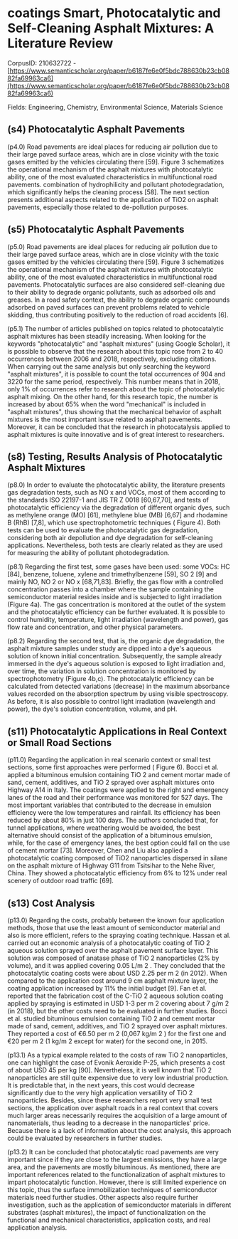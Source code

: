 # coatings Smart, Photocatalytic and Self-Cleaning Asphalt Mixtures: A Literature Review

CorpusID: 210632722 - [https://www.semanticscholar.org/paper/b6187fe6e0f5bdc788630b23cb0882fa69963ca6](https://www.semanticscholar.org/paper/b6187fe6e0f5bdc788630b23cb0882fa69963ca6)

Fields: Engineering, Chemistry, Environmental Science, Materials Science

## (s4) Photocatalytic Asphalt Pavements
(p4.0) Road pavements are ideal places for reducing air pollution due to their large paved surface areas, which are in close vicinity with the toxic gases emitted by the vehicles circulating there [59]. Figure 3 schematizes the operational mechanism of the asphalt mixtures with photocatalytic ability, one of the most evaluated characteristics in multifunctional road pavements. combination of hydrophilicity and pollutant photodegradation, which significantly helps the cleaning process [58]. The next section presents additional aspects related to the application of TiO2 on asphalt pavements, especially those related to de-pollution purposes.
## (s5) Photocatalytic Asphalt Pavements
(p5.0) Road pavements are ideal places for reducing air pollution due to their large paved surface areas, which are in close vicinity with the toxic gases emitted by the vehicles circulating there [59]. Figure 3 schematizes the operational mechanism of the asphalt mixtures with photocatalytic ability, one of the most evaluated characteristics in multifunctional road pavements. Photocatalytic surfaces are also considered self-cleaning due to their ability to degrade organic pollutants, such as adsorbed oils and greases. In a road safety context, the ability to degrade organic compounds adsorbed on paved surfaces can prevent problems related to vehicle skidding, thus contributing positively to the reduction of road accidents [6].

(p5.1) The number of articles published on topics related to photocatalytic asphalt mixtures has been steadily increasing. When looking for the keywords "photocatalytic" and "asphalt mixtures" (using Google Scholar), it is possible to observe that the research about this topic rose from 2 to 40 occurrences between 2006 and 2018, respectively, excluding citations. When carrying out the same analysis but only searching the keyword "asphalt mixtures", it is possible to count the total occurrences of 904 and 3220 for the same period, respectively. This number means that in 2018, only 1% of occurrences refer to research about the topic of photocatalytic asphalt mixing. On the other hand, for this research topic, the number is increased by about 65% when the word "mechanical" is included in "asphalt mixtures", thus showing that the mechanical behavior of asphalt mixtures is the most important issue related to asphalt pavements. Moreover, it can be concluded that the research in photocatalysis applied to asphalt mixtures is quite innovative and is of great interest to researchers.
## (s8) Testing, Results Analysis of Photocatalytic Asphalt Mixtures
(p8.0) In order to evaluate the photocatalytic ability, the literature presents gas degradation tests, such as NO x and VOCs, most of them according to the standards ISO 22197-1 and JIS TR Z 0018 [60,67,70], and tests of photocatalytic efficiency via the degradation of different organic dyes, such as methylene orange (MO) [61], methylene blue (MB) [6,67] and rhodamine B (RhB) [7,8], which use spectrophotometric techniques ( Figure 4). Both tests can be used to evaluate the photocatalytic gas degradation, considering both air depollution and dye degradation for self-cleaning applications. Nevertheless, both tests are clearly related as they are used for measuring the ability of pollutant photodegradation.

(p8.1) Regarding the first test, some gases have been used: some VOCs: HC [84], benzene, toluene, xylene and trimethylbenzene [59], SO 2 [9] and mainly NO, NO 2 or NO x [68,71,83]. Briefly, the gas flow with a controlled concentration passes into a chamber where the sample containing the semiconductor material resides inside and is subjected to light irradiation (Figure 4a). The gas concentration is monitored at the outlet of the system and the photocatalytic efficiency can be further evaluated. It is possible to control humidity, temperature, light irradiation (wavelength and power), gas flow rate and concentration, and other physical parameters.

(p8.2) Regarding the second test, that is, the organic dye degradation, the asphalt mixture samples under study are dipped into a dye's aqueous solution of known initial concentration. Subsequently, the sample already immersed in the dye's aqueous solution is exposed to light irradiation and, over time, the variation in solution concentration is monitored by spectrophotometry (Figure 4b,c). The photocatalytic efficiency can be calculated from detected variations (decrease) in the maximum absorbance values recorded on the absorption spectrum by using visible spectroscopy. As before, it is also possible to control light irradiation (wavelength and power), the dye's solution concentration, volume, and pH.
## (s11) Photocatalytic Applications in Real Context or Small Road Sections
(p11.0) Regarding the application in real scenario context or small test sections, some first approaches were performed ( Figure 6). Bocci et al. applied a bituminous emulsion containing TiO 2 and cement mortar made of sand, cement, additives, and TiO 2 sprayed over asphalt mixtures onto Highway A14 in Italy. The coatings were applied to the right and emergency lanes of the road and their performance was monitored for 527 days. The most important variables that contributed to the decrease in emulsion efficiency were the low temperatures and rainfall. Its efficiency has been reduced by about 80% in just 100 days. The authors concluded that, for tunnel applications, where weathering would be avoided, the best alternative should consist of the application of a bituminous emulsion, while, for the case of emergency lanes, the best option could fall on the use of cement mortar [73]. Moreover, Chen and Liu also applied a photocatalytic coating composed of TiO2 nanoparticles dispersed in silane on the asphalt mixture of Highway G11 from Tsitsihar to the Nehe River, China. They showed a photocatalytic efficiency from 6% to 12% under real scenery of outdoor road traffic [69].
## (s13) Cost Analysis
(p13.0) Regarding the costs, probably between the known four application methods, those that use the least amount of semiconductor material and also is more efficient, refers to the spraying coating technique. Hassan et al. carried out an economic analysis of a photocatalytic coating of TiO 2 aqueous solution sprayed over the asphalt pavement surface layer. This solution was composed of anatase phase of TiO 2 nanoparticles (2% by volume), and it was applied covering 0.05 L/m 2 . They concluded that the photocatalytic coating costs were about USD 2.25 per m 2 (in 2012). When compared to the application cost around 9 cm asphalt mixture layer, the coating application increased by 11% the initial budget [9]. Fan et al. reported that the fabrication cost of the C-TiO 2 aqueous solution coating applied by spraying is estimated in USD 1-3 per m 2 covering about 7 g/m 2 (in 2018), but the other costs need to be evaluated in further studies. Bocci et al. studied bituminous emulsion containing TiO 2 and cement mortar made of sand, cement, additives, and TiO 2 sprayed over asphalt mixtures. They reported a cost of €6.50 per m 2 (0,067 kg/m 2 ) for the first one and €20 per m 2 (1 kg/m 2 except for water) for the second one, in 2015.

(p13.1) As a typical example related to the costs of raw TiO 2 nanoparticles, one can highlight the case of Evonik Aeroxide P-25, which presents a cost of about USD 45 per kg [90]. Nevertheless, it is well known that TiO 2 nanoparticles are still quite expensive due to very low industrial production. It is predictable that, in the next years, this cost would decrease significantly due to the very high application versatility of TiO 2 nanoparticles. Besides, since these researchers report very small test sections, the application over asphalt roads in a real context that covers much larger areas necessarily requires the acquisition of a large amount of nanomaterials, thus leading to a decrease in the nanoparticles' price. Because there is a lack of information about the cost analysis, this approach could be evaluated by researchers in further studies.

(p13.2) It can be concluded that photocatalytic road pavements are very important since if they are close to the largest emissions, they have a large area, and the pavements are mostly bituminous. As mentioned, there are important references related to the functionalization of asphalt mixtures to impart photocatalytic function. However, there is still limited experience on this topic, thus the surface immobilization techniques of semiconductor materials need further studies. Other aspects also require further investigation, such as the application of semiconductor materials in different substrates (asphalt mixtures), the impact of functionalization on the functional and mechanical characteristics, application costs, and real application analysis.
